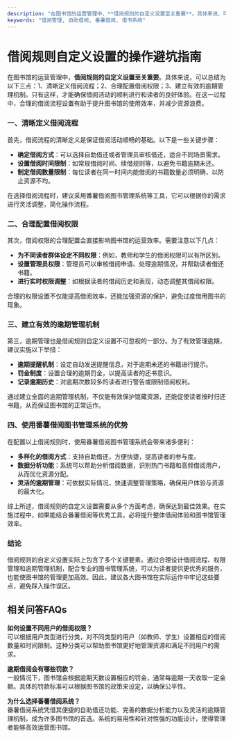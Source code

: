 ```yaml
---
description: "在图书馆的运营管理中，**借阅规则的自定义设置至关重要**。具体来说，可以总结为以下三点：1、清晰定义借阅流程；2、合理配置借阅权限；3、建立有效的逾期管理机制。只有这样，才能确保借阅活动的顺利进行和读者的良好体验。在这一过程中，合理的借阅流程设置有助于提升图书馆的使用效率，并减少资源浪费。"
keywords: "借阅管理, 自助借阅, 番薯借阅, 借书系统"
---
```

# 借阅规则自定义设置的操作避坑指南

在图书馆的运营管理中，**借阅规则的自定义设置至关重要**。具体来说，可以总结为以下三点：1、清晰定义借阅流程；2、合理配置借阅权限；3、建立有效的逾期管理机制。只有这样，才能确保借阅活动的顺利进行和读者的良好体验。在这一过程中，合理的借阅流程设置有助于提升图书馆的使用效率，并减少资源浪费。

### 一、清晰定义借阅流程

首先，借阅流程的清晰定义是保证借阅活动顺畅的基础。以下是一些关键步骤：

- **确定借阅方式**：可以选择自助借还或者管理员审核借还，适合不同场景需求。
- **设置借阅时间限制**：如常规借阅时间、续借规则等，以避免书籍逾期未还。
- **制定借阅数量限制**：每位读者在同一时间内能借阅的书籍数量必须明确，以防止资源不均。

在选择借阅流程时，建议采用番薯借阅图书管理系统等工具，它可以根据你的需求进行灵活调整，简化操作流程。

### 二、合理配置借阅权限

其次，借阅权限的合理配置会直接影响图书馆的运营效率。需要注意以下几点：

- **为不同读者群体设定不同权限**：例如，教师和学生的借阅权限可以有所区别。
- **设置管理员权限**：管理员可以审核借阅申请、处理逾期情况，并帮助读者借还书籍。
- **进行实时权限调整**：如根据读者的借阅历史和表现，动态调整其借阅权限。

合理的权限设置不仅能提高借阅效率，还能加强资源的保护，避免过度借用图书的现象。

### 三、建立有效的逾期管理机制

第三，逾期管理也是借阅规则自定义设置不可忽视的一部分。为了有效管理逾期，建议实施以下举措：

- **逾期提醒机制**：设定自动发送提醒信息，对于逾期未还的书籍进行提示。
- **罚金制度**：设置合理的逾期罚金，以提高读者的还书意识。
- **记录逾期历史**：对逾期次数较多的读者进行警告或限制借阅权利。

通过建立全面的逾期管理机制，不仅能有效保护馆藏资源，还能促使读者按时归还书籍，从而保证图书馆的正常运作。

### 四、使用番薯借阅图书管理系统的优势

在配置以上借阅规则时，使用番薯借阅图书管理系统会带来诸多便利：

- **多样化的借阅方式**：支持自助借还，方便快捷，提高读者的参与度。
- **数据分析功能**：系统可以帮助分析借阅数据，识别热门书籍和高频借阅用户，从而优化资源分配。
- **灵活的逾期管理**：可依据实际情况，快速调整管理策略，确保用户体验与资源的最大化。

综上所述，借阅规则的自定义设置需要从多个方面考虑，确保达到最佳效果。在实施过程中，如果能结合番薯借阅等优秀工具，必将提升整体借阅体验和图书馆管理效率。

### 结论

借阅规则的自定义设置实际上包含了多个关键要素。通过合理设计借阅流程、权限管理和逾期管理机制，配合专业的图书管理系统，可以为读者提供更优秀的服务，也能使图书馆的管理更加高效。因此，建议各大图书馆在实际运作中牢记这些要点，避免踩入操作误区。

## 相关问答FAQs

**如何设置不同用户的借阅权限？**  
可以根据用户类型进行分类，对不同类型的用户（如教师、学生）设置相应的借阅数量和时间限制。这种分类可以帮助图书馆更好地管理资源和满足不同用户的需求。

**逾期借阅会有哪些罚款？**  
一般情况下，图书馆会根据逾期天数设置相应的罚金，通常每逾期一天收取一定金额。具体的罚款标准可以根据图书馆的政策来设定，以确保公平性。

**为什么选择番薯借阅系统？**  
番薯借阅系统凭借其便捷的自助借还功能、完善的数据分析能力以及灵活的逾期管理机制，成为许多图书馆的首选。系统的易用性和针对性强的功能设计，使得管理者能够高效运营图书馆。

